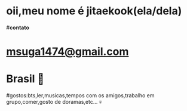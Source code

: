 # oii,meu nome é jitaekook(ela/dela)
#**contato**
# msuga1474@gmail.com
# Brasil &#128064;
#gostos:bts,ler,musicas,tempos com os amigos,trabalho em grupo,comer,gosto de doramas,etc...
&#128128;
